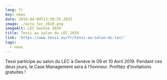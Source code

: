 ```yaml
---
lang: fr
key: news
date: 2019-04-09T13:39:55.283Z
image: ./actu_lec_2019.png
imageAlt: LEC Genève 2019
title: Tessi au salon du LEC 2019
link: 'https://www.tessi.eu/fr/tessi-au-salon-du-lec/'
tags:
  - news
---
```


Tessi participe au salon du LEC à Genève le 09 et 10 Avril 2019. Pendant ces deux jours, le Case Management sera à l’honneur. Profitez d’invitations gratuites !
